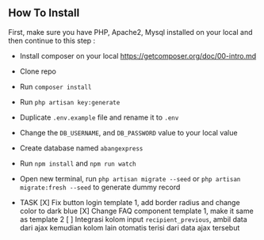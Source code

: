 ## How To Install

First, make sure you have PHP, Apache2, Mysql installed on your local and then continue to this step :
- Install composer on your local https://getcomposer.org/doc/00-intro.md
- Clone repo
- Run `composer install`
- Run `php artisan key:generate`
- Duplicate `.env.example` file and rename it to `.env`
- Change the `DB_USERNAME`, and `DB_PASSWORD` value to your local value
- Create database named `abangexpress`
- Run `npm install` and `npm run watch`
- Open new terminal, run `php artisan migrate --seed` or 
`php artisan migrate:fresh --seed` to generate dummy record


- TASK
[X] Fix button login template 1, add border radius and change color to dark blue
[X] Change FAQ component template 1, make it same as template 2
[ ] Integrasi kolom input `recipient_previous`, ambil data dari ajax kemudian
kolom lain otomatis terisi dari data ajax tersebut